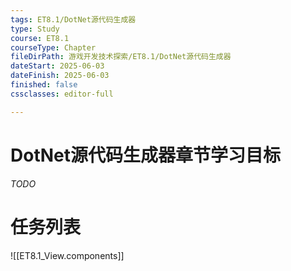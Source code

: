 ```yaml
---
tags: ET8.1/DotNet源代码生成器
type: Study
course: ET8.1
courseType: Chapter
fileDirPath: 游戏开发技术探索/ET8.1/DotNet源代码生成器
dateStart: 2025-06-03
dateFinish: 2025-06-03
finished: false
cssclasses: editor-full

---
```


# DotNet源代码生成器章节学习目标
 *TODO*
 
# 任务列表
![[ET8.1_View.components]]


